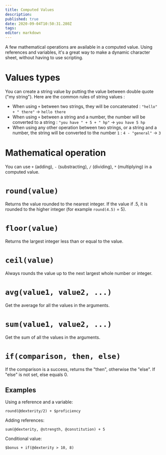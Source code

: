 ```yaml
---
title: Computed Values
description: 
published: true
date: 2020-09-04T10:50:31.280Z
tags: 
editor: markdown
---
```


A few mathematical operations are available in a computed value. Using references and variables, it's a great way to make a dynamic character sheet, without having to use scripting.

# Values types
You can create a string value by putting the value between double quote ("my string"). Here are the common rules of string values : 

* When using `+` between two strings, they will be concatenated : 
`"hello" + " there"` -> `hello there`
* When using `+` between a string and a number, the number will be converted
to a string : `"you have " + 5 + " hp"` -> `you have 5 hp`
* When using any other operation between two strings, or a string and a number,
the string will be converted to the number `1` : `4 - "general"` -> `3`

# Mathematical operation
You can use `+` (adding), `-` (substracting), `/` (dividing), `*` (multiplying) in a computed value.

# `round(value)`
Returns the value rounded to the nearest integer. If the value if .5, it is rounded to the higher integer (for example `round(4.5)` = 5).

# `floor(value)`
Returns the largest integer less than or equal to the value.

# `ceil(value)`
Always rounds the value up to the next largest whole number or integer.

# `avg(value1, value2, ...)`
Get the average for all the values in the arguments.

# `sum(value1, value2, ...)`
Get the sum of all the values in the arguments.

# `if(comparison, then, else)`
If the comparison is a success, returns the "then", otherwise the "else".
If "else" is not set, else equals 0.

## Examples

Using a reference and a variable:
```
round(@dexterity/2) + $proficiency
```

Adding references:
```
sum(@dexterity, @strength, @constitution) + 5
```

Conditional value:
```
$bonus + if(@dexterity > 10, 8) 
```